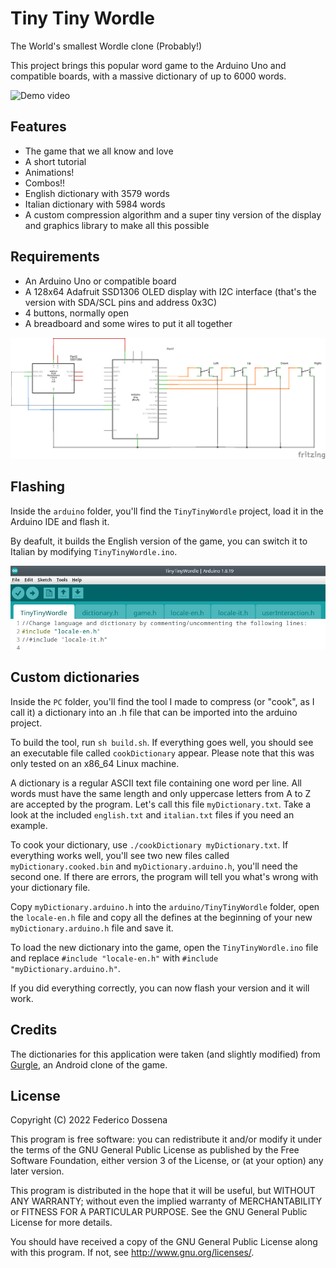# Tiny Tiny Wordle
The World's smallest Wordle clone (Probably!)

This project brings this popular word game to the Arduino Uno and compatible boards, with a massive dictionary of up to 6000 words.

![Demo video](.github/demo.gif)

## Features
* The game that we all know and love
* A short tutorial
* Animations!
* Combos!!
* English dictionary with 3579 words
* Italian dictionary with 5984 words
* A custom compression algorithm and a super tiny version of the display and graphics library to make all this possible

## Requirements
* An Arduino Uno or compatible board
* A 128x64 Adafruit SSD1306 OLED display with I2C interface (that's the version with SDA/SCL pins and address 0x3C)
* 4 buttons, normally open
* A breadboard and some wires to put it all together

![Schematic](.github/schematic.png)

## Flashing
Inside the `arduino` folder, you'll find the `TinyTinyWordle` project, load it in the Arduino IDE and flash it.

By deafult, it builds the English version of the game, you can switch it to Italian by modifying `TinyTinyWordle.ino`.

![How to change language](.github/changeLanguage.png)

## Custom dictionaries
Inside the `PC` folder, you'll find the tool I made to compress (or "cook", as I call it) a dictionary into an .h file that can be imported into the arduino project.

To build the tool, run `sh build.sh`. If everything goes well, you should see an executable file called `cookDictionary` appear. Please note that this was only tested on an x86_64 Linux machine.

A dictionary is a regular ASCII text file containing one word per line. All words must have the same length and only uppercase letters from A to Z are accepted by the program. Let's call this file `myDictionary.txt`. Take a look at the included `english.txt` and `italian.txt` files if you need an example.

To cook your dictionary, use `./cookDictionary myDictionary.txt`. If everything works well, you'll see two new files called `myDictionary.cooked.bin` and `myDictionary.arduino.h`, you'll need the second one. If there are errors, the program will tell you what's wrong with your dictionary file.

Copy `myDictionary.arduino.h` into the `arduino/TinyTinyWordle` folder, open the `locale-en.h` file and copy all the defines at the beginning of your new `myDictionary.arduino.h` file and save it.

To load the new dictionary into the game, open the `TinyTinyWordle.ino` file and replace `#include "locale-en.h"` with `#include "myDictionary.arduino.h"`.

If you did everything correctly, you can now flash your version and it will work.

## Credits
The dictionaries for this application were taken (and slightly modified) from [Gurgle](https://github.com/billthefarmer/gurgle), an Android clone of the game.

## License
Copyright (C) 2022 Federico Dossena

This program is free software: you can redistribute it and/or modify
it under the terms of the GNU General Public License as published by
the Free Software Foundation, either version 3 of the License, or
(at your option) any later version.

This program is distributed in the hope that it will be useful,
but WITHOUT ANY WARRANTY; without even the implied warranty of
MERCHANTABILITY or FITNESS FOR A PARTICULAR PURPOSE.  See the
GNU General Public License for more details.

You should have received a copy of the GNU General Public License
along with this program.  If not, see <http://www.gnu.org/licenses/>.
